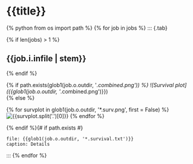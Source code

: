 # {{title}}

{% python from os import path %}
{% for job in jobs %}
::: {.tab}

{% if len(jobs) > 1 %}
## {{job.i.infile | stem}}
{% endif %}

{% if path.exists(glob1(job.o.outdir, '*.combined.png')) %}
![Survival plot]({{glob1(job.o.outdir, '*.combined.png')}})\
{% else %}

{% for survplot in glob1(job.o.outdir, '*.surv.png', first = False) %}
![{{survplot.split('.')[0]}}]({{survplot}})
{% endfor %}

{% endif %}{# if path.exists #}

```table
file: {{glob1(job.o.outdir, '*.survival.txt')}}
caption: Details
```

:::
{% endfor %}
